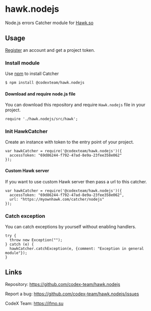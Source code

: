 # hawk.nodejs

Node.js errors Catcher module for [Hawk.so](https://hawk.so)

## Usage

[Register](https://hawk.so/join) an account and get a project token.

### Install module

Use [npm](https://www.npmjs.com) to install Catcher

```bash
$ npm install @codexteam/hawk.nodejs
```

#### Download and require node.js file

You can download this repository and require `Hawk.nodejs` file in your project.

```nodejs
require './hawk.nodejs/src/hawk';
```

### Init HawkCatcher

Create an instance with token to the entry point of your project.

```nodejs
var hawkCatcher = require('@codexteam/hawk.nodejs')({
  accessToken: "69d86244-f792-47ad-8e9a-23fee358e062"
});
```

#### Custom Hawk server

If you want to use custom Hawk server then pass a url to this catcher.

```nodejs
var hawkCatcher = require('@codexteam/hawk.nodejs')({
  accessToken: "69d86244-f792-47ad-8e9a-23fee358e062",
  url: "https://myownhawk.com/catcher/nodejs"
});
```

### Catch exception

You can catch exceptions by yourself without enabling handlers.

```nodejs
try {
  throw new Exception("");
} catch (e) {
  hawkCatcher.catchException(e, {comment: "Exception in general module"});
}
```

## Links

Repository: https://github.com/codex-team/hawk.nodejs

Report a bug: https://github.com/codex-team/hawk.nodejs/issues

CodeX Team: https://ifmo.su